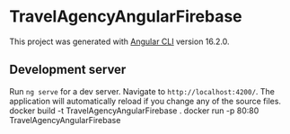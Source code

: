 # TravelAgencyAngularFirebase

This project was generated with [Angular CLI](https://github.com/angular/angular-cli) version 16.2.0.

## Development server

Run `ng serve` for a dev server. Navigate to `http://localhost:4200/`. The application will automatically reload if you change any of the source files.
docker build -t TravelAgencyAngularFirebase .
docker run -p 80:80 TravelAgencyAngularFirebase

